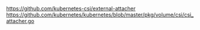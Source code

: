 https://github.com/kubernetes-csi/external-attacher
https://github.com/kubernetes/kubernetes/blob/master/pkg/volume/csi/csi_attacher.go
